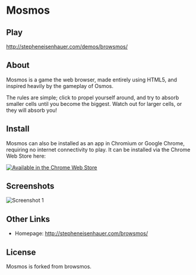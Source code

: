 # Mosmos

## Play

http://stepheneisenhauer.com/demos/browsmos/

## About

Mosmos is a game the web browser, made entirely using HTML5, and inspired 
heavily by the gameplay of Osmos.

The rules are simple; click to propel yourself around, and try to absorb 
smaller cells until you become the biggest. Watch out for larger cells, or 
they will absorb you!

## Install

Mosmos can also be installed as an app in Chromium or Google Chrome, 
requiring no internet connectivity to play. It can be installed via the 
Chrome Web Store here:

[![Available in the Chrome Web Store](https://developer.chrome.com/webstore/images/ChromeWebStore_Badge_v2_206x58.png)](https://chrome.google.com/webstore/detail/browsmos/kmijdbjgikpiadlbldnmldfgfepigkip)

## Screenshots

![Screenshot 1](http://stepheneisenhauer.com/images/screenshots/browsmos.png)

## Other Links

* Homepage: http://stepheneisenhauer.com/browsmos/

## License

Mosmos is forked from browsmos.
